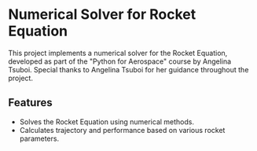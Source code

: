 # Numerical Solver for Rocket Equation

This project implements a numerical solver for the Rocket Equation, developed as part of the "Python for Aerospace" course by Angelina Tsuboi. Special thanks to Angelina Tsuboi for her guidance throughout the project.

## Features

* Solves the Rocket Equation using numerical methods.
* Calculates trajectory and performance based on various rocket parameters.
